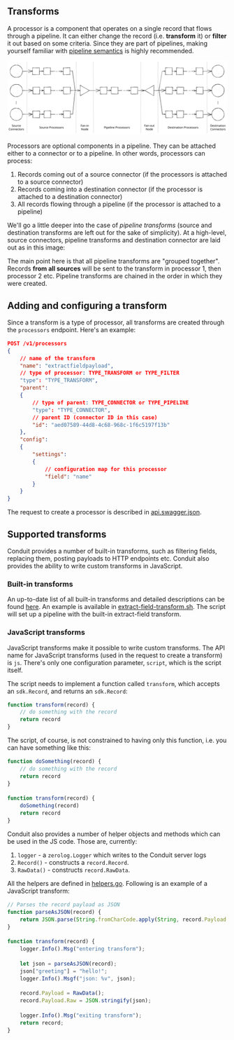## Transforms

A processor is a component that operates on a single record that flows through a pipeline. It can either change the record
(i.e. **transform** it) or **filter** it out based on some criteria. Since they are part of pipelines, making yourself 
familiar with [pipeline semantics](/docs/pipeline_semantics.md) is highly recommended.

![Pipeline](data/pipeline_example.svg)

Processors are optional components in a pipeline. They can be attached either to a connector or to a pipeline. In other 
words, processors can process:
1. Records coming out of a source connector (if the processors is attached to a source connector)
2. Records coming into a destination connector (if the processor is attached to a destination connector)
3. All records flowing through a pipeline (if the processor is attached to a pipeline)

We'll go a little deeper into the case of _pipeline transforms_ (source and destination transforms are left out for the
sake of simplicity). At a high-level, source connectors, pipeline transforms and destination connector are laid out as
in this image:

The main point here is that all pipeline transforms are "grouped together". Records **from all sources** will be sent to
the transform in processor 1, then processor 2 etc. Pipeline transforms are chained in the order in which they were created.

## Adding and configuring a transform

Since a transform is a type of processor, all transforms are created through the `processors` endpoint.
Here's an example:

```json lines
POST /v1/processors
{
    // name of the transform
    "name": "extractfieldpayload",
    // type of processor: TYPE_TRANSFORM or TYPE_FILTER 
    "type": "TYPE_TRANSFORM",
    "parent": 
    {
        // type of parent: TYPE_CONNECTOR or TYPE_PIPELINE
        "type": "TYPE_CONNECTOR",
        // parent ID (connector ID in this case)
        "id": "aed07589-44d8-4c68-968c-1f6c5197f13b" 
    },
    "config":
    {
        "settings":
        {
            // configuration map for this processor
            "field": "name" 
        }
    }
}
```
The request to create a processor is described in [api.swagger.json](/pkg/web/openapi/swagger-ui/api/v1/api.swagger.json).

## Supported transforms

Conduit provides a number of built-in transforms, such as filtering fields, replacing them, posting payloads to HTTP endpoints etc.
Conduit also provides the ability to write custom transforms in JavaScript.

### Built-in transforms

An up-to-date list of all built-in transforms and detailed descriptions can be found [here](https://pkg.go.dev/github.com/conduitio/conduit/pkg/processor/transform/txfbuiltin).
An example is available in [extract-field-transform.sh](/examples/transforms/extract-field-transform.sh). The script will
set up a pipeline with the built-in extract-field transform.

### JavaScript transforms

JavaScript transforms make it possible to write custom transforms. The API name for JavaScript transforms (used in the
request to create a transform) is `js`. There's only one configuration parameter, `script`, which is the script itself.

The script needs to implement a function called `transform`, which accepts an `sdk.Record`, and returns an `sdk.Record`:
```javascript
function transform(record) {
    // do something with the record
    return record
}
```

The script, of course, is not constrained to having only this function, i.e. you can have something like this:
```javascript
function doSomething(record) {
    // do something with the record
    return record
}

function transform(record) {
    doSomething(record)
    return record
}
```

Conduit also provides a number of helper objects and methods which can be used in the JS code. Those are, currently:
1. `logger` - a `zerolog.Logger` which writes to the Conduit server logs
2. `Record()` - constructs a `record.Record`.
3. `RawData()` - constructs `record.RawData`.

All the helpers are defined in [helpers.go](/pkg/processor/transform/txfjs/helpers.go). Following is an example of a JavaScript
transform:
```javascript
// Parses the record payload as JSON
function parseAsJSON(record) {
    return JSON.parse(String.fromCharCode.apply(String, record.Payload.Bytes()))
}

function transform(record) {
    logger.Info().Msg("entering transform");

    let json = parseAsJSON(record);
    json["greeting"] = "hello!";
    logger.Info().Msgf("json: %v", json);

    record.Payload = RawData();
    record.Payload.Raw = JSON.stringify(json);

    logger.Info().Msg("exiting transform");
    return record;
}
```
